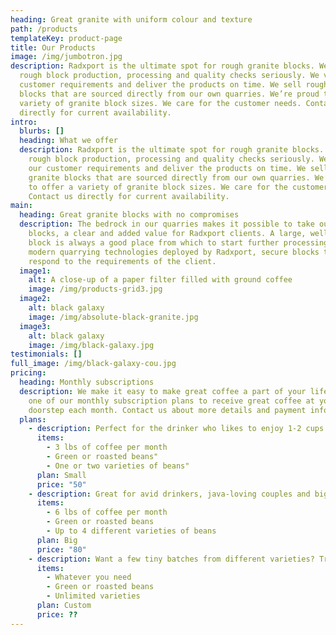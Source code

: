 ```yaml
---
heading: Great granite with uniform colour and texture
path: /products
templateKey: product-page
title: Our Products
image: /img/jumbotron.jpg
description: Radxport is the ultimate spot for rough granite blocks. We take
  rough block production, processing and quality checks seriously. We value our
  customer requirements and deliver the products on time. We sell rough granite
  blocks that are sourced directly from our own quarries. We’re proud to offer a
  variety of granite block sizes. We care for the customer needs. Contact us
  directly for current availability.
intro:
  blurbs: []
  heading: What we offer
  description: Radxport is the ultimate spot for rough granite blocks. We take
    rough block production, processing and quality checks seriously. We value
    our customer requirements and deliver the products on time. We sell rough
    granite blocks that are sourced directly from our own quarries. We’re proud
    to offer a variety of granite block sizes. We care for the customer needs.
    Contact us directly for current availability.
main:
  heading: Great granite blocks with no compromises
  description: The bedrock in our quarries makes it possible to take out large
    blocks, a clear and added value for Radxport clients. A large, well-shaped
    block is always a good place from which to start further processing. The
    modern quarrying technologies deployed by Radxport, secure blocks that
    respond to the requirements of the client.
  image1:
    alt: A close-up of a paper filter filled with ground coffee
    image: /img/products-grid3.jpg
  image2:
    alt: black galaxy
    image: /img/absolute-black-granite.jpg
  image3:
    alt: black galaxy
    image: /img/black-galaxy.jpg
testimonials: []
full_image: /img/black-galaxy-cou.jpg
pricing:
  heading: Monthly subscriptions
  description: We make it easy to make great coffee a part of your life. Choose
    one of our monthly subscription plans to receive great coffee at your
    doorstep each month. Contact us about more details and payment info.
  plans:
    - description: Perfect for the drinker who likes to enjoy 1-2 cups per day.
      items:
        - 3 lbs of coffee per month
        - Green or roasted beans"
        - One or two varieties of beans"
      plan: Small
      price: "50"
    - description: Great for avid drinkers, java-loving couples and bigger crowds
      items:
        - 6 lbs of coffee per month
        - Green or roasted beans
        - Up to 4 different varieties of beans
      plan: Big
      price: "80"
    - description: Want a few tiny batches from different varieties? Try our custom plan
      items:
        - Whatever you need
        - Green or roasted beans
        - Unlimited varieties
      plan: Custom
      price: ??
---
```

